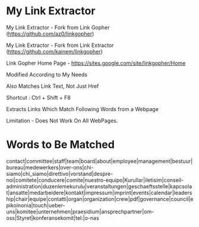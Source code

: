 # My Link Extractor

My Link Extractor - Fork from Link Gopher (https://github.com/az0/linkgopher)

My Link Extractor - Fork from Link Extractor (https://github.com/kainem/linkgopher)

Link Gopher Home Page - https://sites.google.com/site/linkgopher/Home

Modified According to My Needs

Also Matches Link Text, Not Just Href

Shortcut : Ctrl + Shift + F8

Extracts Links Which Match Following Words from a Webpage

Limitation - Does Not Work On All WebPages.


# Words to Be Matched

contact|committee|staff|team|board|about|employee|management|bestuur|bureau|medewerkers|over-ons|chi-siamo|chi_siamo|direttivo|vorstand|despre-noi|comitete|conducere|comite|nuestro-equipo|Kurullar|iletisim|conseil-administration|duzenlemekurulu|veranstaltungen|geschaeftsstelle|kapcsolat|ansatte|medarbeidere|kontakt|impressum|imprint|events|calendar|leadership|chair|equipe|contatti|organ|organization|crew|pdf|governance|council|epikoinonia|touch|ueber-uns|komitee|unternehmen|praesidium|ansprechpartner|om-oss|Styret|konferansekomit|tel:|o-nas


